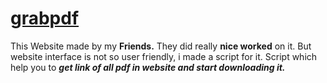 # [grabpdf](https://grabpdf.in/index.html)

This Website made by my **Friends.** They did really **nice worked** on it. But website interface is not so user friendly, i made a script for it.
Script which help you to ***get link of all pdf in website and start downloading it.***
